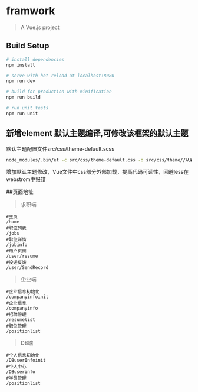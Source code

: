 # framwork

> A Vue.js project

## Build Setup

``` bash
# install dependencies
npm install

# serve with hot reload at localhost:8080
npm run dev

# build for production with minification
npm run build

# run unit tests
npm run unit

```
## 新增element 默认主题编译,可修改该框架的默认主题
默认主题配置文件src/css/theme-default.scss
``` bash
node_modules/.bin/et -c src/css/theme-default.css -o src/css/theme//从新编译主题
```

增加默认主题修改，Vue文件中css部分外部加载，提高代码可读性，回避less在webstrom中报错

##页面地址
>求职端

```
#主页
/home
#职位列表
/jobs
#职位详情
/jobinfo
#用户页面
/user/resume
#投递反馈
/user/SendRecord
```
>企业端

```
#企业信息初始化
/companyinfoinit
#企业信息
/companyinfo
#招聘管理
/resumelist
#职位管理
/positionlist

```
>DB端

```
#个人信息初始化
/DBuserInfoinit
#个人中心
/DBuserinfo
#学员管理
/positionlist
```
